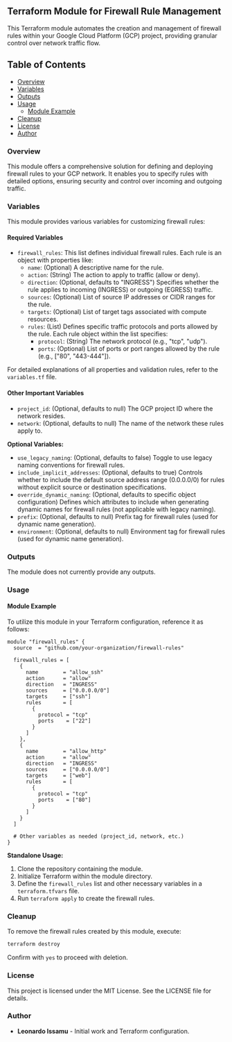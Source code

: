 ## Terraform Module for Firewall Rule Management

This Terraform module automates the creation and management of firewall rules within your Google Cloud Platform (GCP) project, providing granular control over network traffic flow.

## Table of Contents

- [Overview](#overview)
- [Variables](#variables)
- [Outputs](#outputs)
- [Usage](#usage)
    - [Module Example](#module-example)
- [Cleanup](#cleanup)
- [License](#license)
- [Author](#author)

### Overview

This module offers a comprehensive solution for defining and deploying firewall rules to your GCP network. It enables you to specify rules with detailed options, ensuring security and control over incoming and outgoing traffic.

### Variables

This module provides various variables for customizing firewall rules:

#### Required Variables

* `firewall_rules`: This list defines individual firewall rules. Each rule is an object with properties like:
    * `name`: (Optional) A descriptive name for the rule.
    * `action`: (String) The action to apply to traffic (allow or deny).
    * `direction`: (Optional, defaults to "INGRESS") Specifies whether the rule applies to incoming (INGRESS) or outgoing (EGRESS) traffic.
    * `sources`: (Optional) List of source IP addresses or CIDR ranges for the rule.
    * `targets`: (Optional) List of target tags associated with compute resources.
    * `rules`: (List) Defines specific traffic protocols and ports allowed by the rule. Each rule object within the list specifies:
        * `protocol`: (String) The network protocol (e.g., "tcp", "udp").
        * `ports`: (Optional) List of ports or port ranges allowed by the rule (e.g., ["80", "443-444"]).

For detailed explanations of all properties and validation rules, refer to the `variables.tf` file.


#### Other Important Variables

* `project_id`: (Optional, defaults to null) The GCP project ID where the network resides. 
* `network`: (Optional, defaults to null) The name of the network these rules apply to.

**Optional Variables:**

* `use_legacy_naming`: (Optional, defaults to false) Toggle to use legacy naming conventions for firewall rules.
* `include_implicit_addresses`: (Optional, defaults to true) Controls whether to include the default source address range (0.0.0.0/0) for rules without explicit source or destination specifications.
* `override_dynamic_naming`: (Optional, defaults to specific object configuration) Defines which attributes to include when generating dynamic names for firewall rules (not applicable with legacy naming).
* `prefix`: (Optional, defaults to null) Prefix tag for firewall rules (used for dynamic name generation).
* `environment`: (Optional, defaults to null) Environment tag for firewall rules (used for dynamic name generation).

### Outputs

The module does not currently provide any outputs.


### Usage

#### Module Example

To utilize this module in your Terraform configuration, reference it as follows:

```hcl
module "firewall_rules" {
  source  = "github.com/your-organization/firewall-rules"
  
  firewall_rules = [
    {
      name        = "allow_ssh"
      action      = "allow"
      direction   = "INGRESS"
      sources     = ["0.0.0.0/0"]
      targets     = ["ssh"]
      rules       = [
        {
          protocol = "tcp"
          ports    = ["22"]
        }
      ]
    },
    {
      name        = "allow_http"
      action      = "allow"
      direction   = "INGRESS"
      sources     = ["0.0.0.0/0"]
      targets     = ["web"]
      rules       = [
        {
          protocol = "tcp"
          ports    = ["80"]
        }
      ]
    }
  ]
  
  # Other variables as needed (project_id, network, etc.)
}
```

**Standalone Usage:**

1. Clone the repository containing the module.
2. Initialize Terraform within the module directory.
3. Define the `firewall_rules` list and other necessary variables in a `terraform.tfvars` file.
4. Run `terraform apply` to create the firewall rules.

### Cleanup

To remove the firewall rules created by this module, execute:

```bash
terraform destroy
```

Confirm with `yes` to proceed with deletion.

### License

This project is licensed under the MIT License. See the LICENSE file for details.

### Author

- **Leonardo Issamu** - Initial work and Terraform configuration.